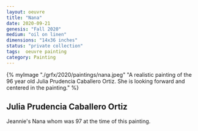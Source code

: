 ```yaml
---
layout: oeuvre 
title: "Nana"
date: 2020-09-21
genesis: "Fall 2020"
medium: "oil on linen"
dimensions: "14x36 inches"
status: "private collection" 
tags:  oeuvre painting 
category: Painting 
---
```



{% myImage "./grfx/2020/paintings/nana.jpeg" "A realistic painting of the 96 year old Julia Prudencia Caballero Ortiz. She is looking forward and centered in the painting." %}

## Julia Prudencia Caballero Ortiz

Jeannie's Nana whom was 97 at the time of this painting.
